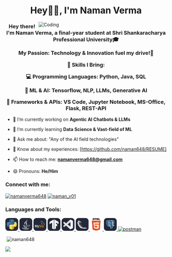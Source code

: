 <h1 align="center">Hey👋🏻, I'm Naman Verma</h1>
<img align="right" alt="Coding" width="400" src="https://cdn.dribbble.com/users/1162077/screenshots/3848914/programmer.gif">
<h3 align="center">

Hey there! I'm Naman Verma, a final-year student at Shri Shankaracharya Professional University🎓

My Passion: Technology & Innovation fuel my drive!🌟

🔎 Skills I Bring:
  
💻 Programming Languages: Python, Java, SQL

🤖 ML & AI: Tensorflow, NLP, LLMs, Generative AI

🚀 Frameworks & APIs: VS Code, Jupyter Notebook, MS-Office, Flask, REST-API

</h3>

- 🔭 I’m currently working on **Agentic AI Chatbots & LLMs**
  
- 🌱 I’m currently learning **Data Science & Vast-field of ML**
  
- 💬 Ask me about: "Any of the AI field technologies"
  
- 📄 Know about my experiences: [https://github.com/naman648/RESUME]
  
- 📫 How to reach me: **namanverma648@gmail.com**
  
- 😄 Pronouns: **He/Him**
  
<h3 align="left">Connect with me:</h3>
<p align="left">
<a href="https://linkedin.com/in/namanverma648" target="blank"><img align="center" src="https://raw.githubusercontent.com/rahuldkjain/github-profile-readme-generator/master/src/images/icons/Social/linked-in-alt.svg" alt="namanverma648" height="30" width="40" /></a>
<a href="https://instagram.com/naman_v01" target="blank"><img align="center" src="https://raw.githubusercontent.com/rahuldkjain/github-profile-readme-generator/master/src/images/icons/Social/instagram.svg" alt="naman_v01" height="30" width="40" /></a>
</p>

<h3 align="left">Languages and Tools:</h3>
<p align="left"> <a href="" target="_blank" rel="noreferrer"> <img src="https://github.com/tandpfun/skill-icons/blob/main/icons/Python-Dark.svg" alt="python" width="40" height="40"/> </a> 
<a href="" target="_blank" rel="noreferrer"> <img src="https://github.com/tandpfun/skill-icons/blob/main/icons/Java-Dark.svg" alt="java" width="40" height="40"/> </a> 
<a href="" target="_blank" rel="noreferrer"> <img src="https://github.com/tandpfun/skill-icons/blob/main/icons/MySQL-Dark.svg" alt="mySQL" width="40" height="40"/> </a> 
<a href="" target="_blank" rel="noreferrer"> <img src="https://github.com/tandpfun/skill-icons/blob/main/icons/TensorFlow-Dark.svg" alt="tensorflow" width="40" height="40"/> </a> 
<a href="" target="_blank" rel="noreferrer"> <img src="https://github.com/tandpfun/skill-icons/blob/main/icons/VSCode-Dark.svg" alt="vscode" width="40" height="40"/> </a>
<a href="" target="_blank" rel="noreferrer"> <img src="https://github.com/tandpfun/skill-icons/blob/main/icons/Flask-Dark.svg" alt="flask" width="40" height="40"/> </a> 
<a href="" target="_blank" rel="noreferrer"> <img src="https://raw.githubusercontent.com/devicons/devicon/master/icons/html5/html5-original-wordmark.svg" alt="html5" width="40" height="40"/> </a> 
<a href="https://www.postgresql.org" target="_blank" rel="noreferrer"> <img src="https://github.com/tandpfun/skill-icons/blob/main/icons/PostgreSQL-Dark.svg" alt="postgresql" width="40" height="40"/> </a>
<a href="https://postman.com" target="_blank" rel="noreferrer"> <img src="https://www.vectorlogo.zone/logos/getpostman/getpostman-icon.svg" alt="postman" width="40" height="40"/> </a>
  


<p>&nbsp;<img align="center" src="https://github-readme-stats.vercel.app/api?username=naman648" alt="naman648" /></p>

<img src="https://d3frb2mbny706b.cloudfront.net/naman648" width="600">
<!-- [![GitHub Streak](https://github-readme-streak-stats.herokuapp.com/?user=naman648)](https://git.io/streak-stats) -->


